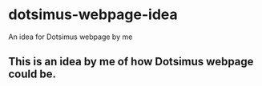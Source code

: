 # dotsimus-webpage-idea
An idea for Dotsimus webpage by me
## This is an idea by me of how Dotsimus webpage could be.
